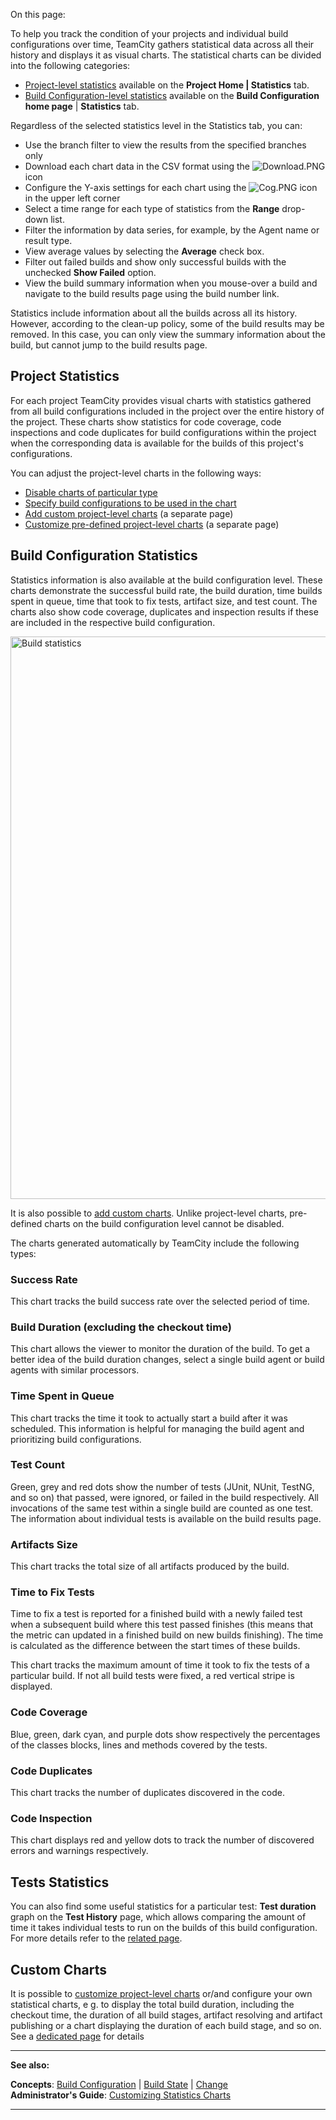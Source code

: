 [//]: # (title: Statistic Charts)
[//]: # (auxiliary-id: Statistic Charts)

On this page:

<tag-list of="chapter" mode="tree" depth="5"/>

To help you track the condition of your projects and individual build configurations over time, TeamCity gathers statistical data across all their history and displays it as visual charts. The statistical charts can be divided into the following categories:
* [Project-level statistics](#Project+Statistics) available on the __Project Home | Statistics__ tab.
* [Build Configuration-level statistics](#Build+Configuration+Statistics) available on the __Build Configuration home page__ | __Statistics__ tab.

Regardless of the selected statistics level in the Statistics tab, you can:
* Use the branch filter to view the results from the specified branches only 
* Download each chart data in the CSV format using the ![Download.PNG](Download.PNG) icon
* Configure the Y\-axis settings for each chart using the ![Cog.PNG](Cog.PNG) icon in the upper left corner
* Select a time range for each type of statistics from the __Range__ drop\-down list.
* Filter the information by data series, for example, by the Agent name or result type.
* View average values by selecting the __Average__ check box.
* Filter out failed builds and show only successful builds with the unchecked __Show Failed__ option.
* View the build summary information when you mouse\-over a build and navigate to the build results page using the build number link.

<note>

Statistics include information about all the builds across all its history. However, according to the clean\-up policy, some of the build results may be removed. In this case, you can only view the summary information about the build, but cannot jump to the build results page.

</note>

## Project Statistics

For each project TeamCity provides visual charts with statistics gathered from all build configurations included in the project over the entire history of the project. These charts show statistics for code coverage, code inspections and code duplicates for build configurations within the project when the corresponding data is available for the builds of this project's configurations.

You can adjust the project\-level charts in the following ways:
* [Disable charts of particular type](customizing-statistics-charts.md#Disabling+Charts+of+Particular+Type+on+Project+Level)
* [Specify build configurations to be used in the chart](customizing-statistics-charts.md#Showing+Charts+Only+for+Specific+Build+Configurations+on+Project+Level)
* [Add custom project-level charts](custom-chart.md) (a separate page)
* [Customize pre-defined project-level charts](customizing-statistics-charts.md) (a separate page)

## Build Configuration Statistics

Statistics information is also available at the build configuration level. These charts demonstrate the successful build rate, the build duration, time builds spent in queue, time that took to fix tests, artifact size, and test count. The charts also show code coverage, duplicates and inspection results if these are included in the respective build configuration.

<img src="BCStatistics_8.0.png" width="900" alt="Build statistics"/>

It is also possible to [add custom charts](customizing-statistics-charts.md). Unlike project\-level charts, pre\-defined charts on the build configuration level cannot be disabled.
 

The charts generated automatically by TeamCity include the following types:

### Success Rate

This chart tracks the build success rate over the selected period of time.

###  Build Duration (excluding the checkout time)

This chart allows the viewer to monitor the duration of the build. To get a better idea of the build duration changes, select a single build agent or build agents with similar processors.

### Time Spent in Queue

This chart tracks the time it took to actually start a build after it was scheduled. This information is helpful for managing the build agent and prioritizing build configurations.

### Test Count

Green, grey and red dots show the number of tests (JUnit, NUnit, TestNG, and so on) that passed, were ignored, or failed in the build respectively. All invocations of the same test within a single build are counted as one test. The information about individual tests is available on the build results page. 

### Artifacts Size

This chart tracks the total size of all artifacts produced by the build.

### Time to Fix Tests

Time to fix a test is reported for a finished build with a newly failed test when a subsequent build where this test passed finishes (this means that the metric can updated in a finished build on new builds finishing). The time is calculated as the difference between the start times of these builds.

This chart tracks the maximum amount of time it took to fix the tests of a particular build. If not all build tests were fixed, a red vertical stripe is displayed.

### Code Coverage

Blue, green, dark cyan, and purple dots show respectively the percentages of the classes blocks, lines and methods covered by the tests.

### Code Duplicates

This chart tracks the number of duplicates discovered in the code.

### Code Inspection

This chart displays red and yellow dots to track the number of discovered errors and warnings respectively.

## Tests Statistics

You can also find some useful statistics for a particular test: __Test duration__ graph on the __Test History__ page, which allows comparing the amount of time it takes individual tests to run on the builds of this build configuration. For more details refer to the [related page](working-with-build-results.md#Test+Duration+Graph).

 

## Custom Charts

It is possible to [customize project-level charts](customizing-statistics-charts.md) or/and configure your own statistical charts, e g. to display the total build duration, including the checkout time, the duration of all build stages, artifact resolving and artifact publishing or  a chart displaying the duration of each build stage, and so on. See a [dedicated page](https://plugins.jetbrains.com/docs/teamcity/custom-statistics.html) for details

__  __

__See also:__

__Concepts__: [Build Configuration](build-configuration.md) | [Build State](build-state.md) | [Change](change.md)   
__Administrator's Guide__: [Customizing Statistics Charts](customizing-statistics-charts.md)

__ __